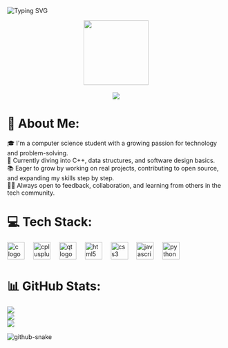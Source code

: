 
<img src="https://readme-typing-svg.demolab.com?font=Fira+Code&duration=2999&pause=500&color=1A1AC8&width=500&lines=Hello+%F0%9F%91%8B!;My+name+is+Omar;I'm+a+Software+Engineer" alt="Typing SVG" /></a>

  

<div align="center">
  <img height="150" src="https://media2.giphy.com/media/v1.Y2lkPTc5MGI3NjExazF5dHcwejdsMzVvdGd4MjVqM3F2eGxha2J1dWpuNmUyaHRtOXhpZiZlcD12MV9pbnRlcm5hbF9naWZfYnlfaWQmY3Q9Zw/iIqmM5tTjmpOB9mpbn/giphy.gif"  />
</div>
<br clear="both">

<div align="center">
  <img src="https://visitor-badge.laobi.icu/badge?page_id=omarhany3.omarhany3&left_text=Profile%20views"  />
</div>

# 🌠 About Me:
🎓 I'm a computer science student with a growing passion for technology and problem-solving.<br/>
🚀 Currently diving into C++, data structures, and software design basics.<br/>
📚 Eager to grow by working on real projects, contributing to open source, and expanding my skills step by step.<br/>
👨‍💻 Always open to feedback, collaboration, and learning from others in the tech community.<br/>
# 💻 Tech Stack:

<div align="left">
  <img src="https://cdn.jsdelivr.net/gh/devicons/devicon/icons/c/c-original.svg" height="40" alt="c logo"  />
  <img width="12" />
  <img src="https://cdn.jsdelivr.net/gh/devicons/devicon/icons/cplusplus/cplusplus-original.svg" height="40" alt="cplusplus logo"  />
  <img width="12" />
  <img src="https://cdn.jsdelivr.net/gh/devicons/devicon/icons/qt/qt-original.svg" height="40" alt="qt logo"  />
  <img width="12" />
  <img src="https://cdn.jsdelivr.net/gh/devicons/devicon/icons/html5/html5-original.svg" height="40" alt="html5 logo"  />
  <img width="12" />
  <img src="https://cdn.jsdelivr.net/gh/devicons/devicon/icons/css3/css3-original.svg" height="40" alt="css3 logo"  />
  <img width="12" />
  <img src="https://cdn.jsdelivr.net/gh/devicons/devicon/icons/javascript/javascript-original.svg" height="40" alt="javascript logo"  />
  <img width="12" />
  <img src="https://cdn.jsdelivr.net/gh/devicons/devicon/icons/python/python-original.svg" height="40" alt="python logo"  />
</div>

# 📊 GitHub Stats:
![](https://github-readme-stats.vercel.app/api/top-langs/?username=omarhany3&theme=tokyonight&hide_border=false&include_all_commits=false&count_private=false&layout=compact)<br/>
![](https://github-readme-stats.vercel.app/api?username=omarhany3&theme=tokyonight&hide_border=false&include_all_commits=false&count_private=false)<br/>
![](https://nirzak-streak-stats.vercel.app/?user=omarhany3&theme=tokyonight&hide_border=false)<br/>


<picture>
  <source media="(prefers-color-scheme: dark)" srcset="https://raw.githubusercontent.com/omarhany3/omarhany3/output/github-snake-dark.svg" />
  <source media="(prefers-color-scheme: light)" srcset="https://raw.githubusercontent.com/omarhany3/omarhany3/output/github-snake.svg" />
  <img alt="github-snake" src="https://raw.githubusercontent.com/omarhany3/omarhany3r/output/github-snake.svg" />
</picture>
